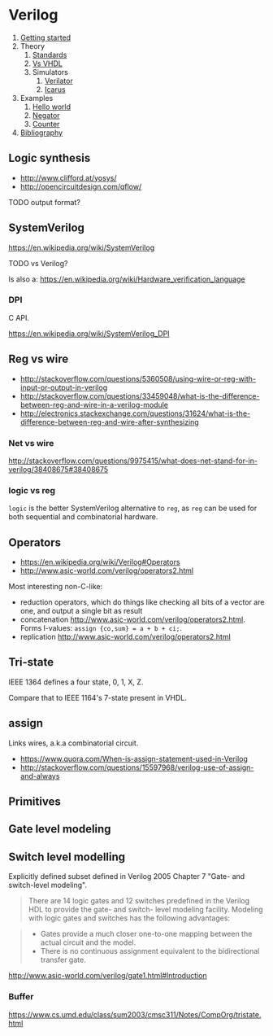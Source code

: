 # Verilog

1.  [Getting started](getting-started.md)
1.  Theory
    1. [Standards](standards.md)
    1. [Vs VHDL](vs-vhdl.md)
    1.  Simulators
        1. [Verilator](verilator.md)
        1. [Icarus](icarus.md)
1.  Examples
    1. [Hello world](hello.v)
    1. [Negator](negator.v)
    1. [Counter](counter.v)
1.  [Bibliography](bibliography.md)

## Logic synthesis

- <http://www.clifford.at/yosys/>
- <http://opencircuitdesign.com/qflow/>

TODO output format?

## SystemVerilog

<https://en.wikipedia.org/wiki/SystemVerilog>

TODO vs Verilog?

Is also a: <https://en.wikipedia.org/wiki/Hardware_verification_language>

### DPI

C API.

<https://en.wikipedia.org/wiki/SystemVerilog_DPI>

## Reg vs wire

- <http://stackoverflow.com/questions/5360508/using-wire-or-reg-with-input-or-output-in-verilog>
- <http://stackoverflow.com/questions/33459048/what-is-the-difference-between-reg-and-wire-in-a-verilog-module>
- <http://electronics.stackexchange.com/questions/31624/what-is-the-difference-between-reg-and-wire-after-synthesizing>

### Net vs wire

<http://stackoverflow.com/questions/9975415/what-does-net-stand-for-in-verilog/38408675#38408675>

### logic vs reg

`logic` is the better SystemVerilog alternative to `reg`, as `reg` can be used for both sequential and combinatorial hardware.

## Operators

- <https://en.wikipedia.org/wiki/Verilog#Operators>
- <http://www.asic-world.com/verilog/operators2.html>

Most interesting non-C-like:

- reduction operators, which do things like checking all bits of a vector are one, and output a single bit as result
- concatenation <http://www.asic-world.com/verilog/operators2.html>. Forms l-values: `assign {co,sum} = a + b + ci;`.
- replication <http://www.asic-world.com/verilog/operators2.html>

## Tri-state

IEEE 1364 defines a four state, 0, 1, X, Z.

Compare that to IEEE 1164's 7-state present in VHDL.

## assign

Links wires, a.k.a combinatorial circuit.

- <https://www.quora.com/When-is-assign-statement-used-in-Verilog>
- <http://stackoverflow.com/questions/15597968/verilog-use-of-assign-and-always>

## Primitives

## Gate level modeling

## Switch level modelling

Explicitly defined subset defined in Verilog 2005 Chapter 7 "Gate- and switch-level modeling".

> There are 14 logic gates and 12 switches predefined in the Verilog HDL to provide the gate- and switch- level modeling facility. Modeling with logic gates and switches has the following advantages:

> - Gates provide a much closer one-to-one mapping between the actual circuit and the model.
> - There is no continuous assignment equivalent to the bidirectional transfer gate.

<http://www.asic-world.com/verilog/gate1.html#Introduction>

### Buffer

<https://www.cs.umd.edu/class/sum2003/cmsc311/Notes/CompOrg/tristate.html>
